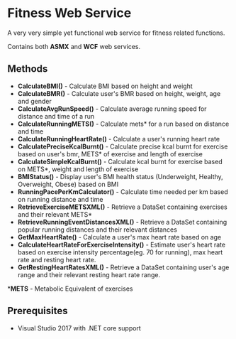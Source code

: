 # Fitness Web Service

A very very simple yet functional web service for fitness related functions.

Contains both **ASMX** and **WCF** web services.

## Methods
- **CalculateBMI()** - Calculate BMI based on height and weight
- **CalculateBMR()** - Calculate user's BMR based on height, weight, age and gender
- **CalculateAvgRunSpeed()** - Calculate average running speed for distance and time of a run
- **CalculateRunningMETS()** - Calculate mets* for a run based on distance and time
- **CalculateRunningHeartRate()** - Calculate a user's running heart rate
- **CalculatePreciseKcalBurnt()** - Calculate precise kcal burnt for exercise based on user's bmr, METS* of exercise and length of exercise
- **CalculateSimpleKcalBurnt()** - Calculate kcal burnt for exercise based on METS*, weight and length of exercise
- **BMIStatus()** - Display user's BMI health status (Underweight, Healthy, Overweight, Obese) based on BMI
- **RunningPacePerKmCalculator()** - Calculate time needed per km based on running distance and time
- **RetrieveExerciseMETSXML()** - Retrieve a DataSet containing exercises and their relevant METS*
- **RetrieveRunningEventDistancesXML()** - Retrieve a DataSet containing popular running distances and their relevant distances
- **GetMaxHeartRate()** - Calculate a user's max heart rate based on age
- **CalculateHeartRateForExerciseIntensity()** - Estimate user's heart rate based on exercise intensity percentage(eg. 70 for running), max heart rate and resting heart rate.
- **GetRestingHeartRatesXML()** - Retrieve a DataSet containing user's age range and their relevant resting heart rate range.

***METS** - Metabolic Equivalent of exercises


## Prerequisites
- Visual Studio 2017 with .NET core support 




